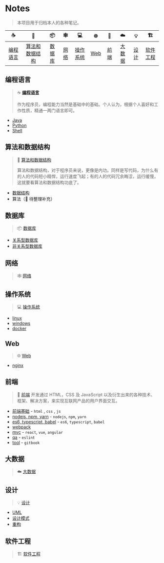 # Notes

> 本项目用于归档本人的各种笔记。

|       :coffee:        |            :game_die:             |     :package:     | :spider_web:  |      :computer:       | :globe_with_meridians: |     :art:     |      :cloud:      |    :bulb:     | :building_construction: |
| :-------------------: | :-------------------------------: | :---------------: | :-----------: | :-------------------: | :--------------------: | :-----------: | :---------------: | :-----------: | :---------------------: |
| [编程语言](#编程语言) | [算法和数据结构](#算法和数据结构) | [数据库](#数据库) | [网络](#网络) | [操作系统](#操作系统) |      [Web](#web)       | [前端](#前端) | [大数据](#大数据) | [设计](#设计) |  [软件工程](#软件工程)  |

## 编程语言

> :coffee: [**编程语言**](programming)
>
> 作为程序员，编程能力当然是基础中的基础。个人认为，根据个人喜好和工作性质，精通一两门语言即可。

- [Java](programming/java)
- [Python](programming/python.md)
- [Shell](programming/shell)

## 算法和数据结构

> :game_die: [算法和数据结构](algorithm)
>
> 算法和数据结构，对于程序员来说，更像是内功。同样是写代码，为什么有的人的代码短小精悍，运行速度飞起；有的人的代码冗余晦涩，运行缓慢，这就要看算法和数据结构功底了。

- [数据结构](algorithm/data-structure)
- 算法（:construction: 待整理补充）

## 数据库

> :package: [数据库](database)

- [关系型数据库](database/sql)
- [非关系型数据库](database/nosql)

## 网络

> :spider_web: [网络](network)

## 操作系统

> :computer: [操作系统](os)

- [linux](os/linux)
- [windows](os/windows)
- [docker](os/docker)

## Web

> :globe_with_meridians: [Web](web)

- [nginx](web/nginx)

## 前端

> :art: [前端](frontend) 开发通过 HTML，CSS 及 JavaScript 以及衍生出来的各种技术、框架、解决方案，来实现互联网产品的用户界面交互。

- [前端基础](frontend/base) - `html` , `css` , `js`
- [nodejs, npm, yarn](frontend/nodejs) - `nodejs`, `npm`, `yarn`
- [es6, typescript, babel](frontend/es6) - `es6`, `typescript`, `babel`
- [webpack](frontend/webpack)
- [mvc](frontend/mvc) - `react`, `vue`, `angular`
- [qa](frontend/qa) - `eslint`
- [tool](frontend/tool) - `gitbook`

## 大数据

> :cloud: [大数据](big-data)

## 设计

> :bulb: [设计](design)

- [UML](design/uml)
- [设计模式](design/design-patterns)
- [重构](design/refactor)

## 软件工程

> :building_construction: [软件工程](software)

